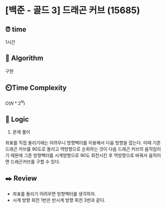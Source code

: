 # [백준 - 골드 3] 드래곤 커브 (15685)

## ⏰  **time**

1시간

## :pushpin: **Algorithm**

구현

## ⏲️**Time Complexity**

$O(N*2^N)$

## :round_pushpin: **Logic**
1. 문제 풀이

좌표를 직접 돌리기에는 어려우니 방향벡터를 이용해서 다음 방향을 잡는다. 이때 기존 드래곤 커브를 90도로 돌리고 역방향으로 순회하는 것이 다음 드래곤 커브의 움직임이기 때문에 그존 방향벡터를 시계방향으로 90도 회전시킨 후 역방향으로 바꿔서 움직이면 드래곤커브를 구할 수 있다.


## :black_nib: **Review**
- 좌표를 돌리기 어려우면 방향벡터를 생각하자.
- 시계 방향 회전 1번은 반시계 방향 회전 3번과 같다.